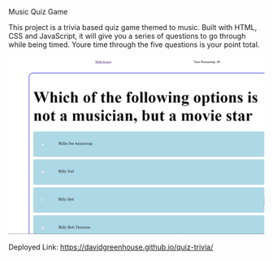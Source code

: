 Music Quiz Game

This project is a trivia based quiz game themed to music. Built with HTML, CSS and JavaScript, it will give you a series of questions to go through while being timed. Youre time through the five questions is your point total.

![Link to screenshot](./assets/images/screenshot-module4.png)

Deployed Link: https://davidgreenhouse.github.io/quiz-trivia/